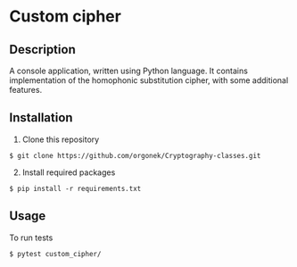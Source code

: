 # Custom cipher
## Description

A console application, written using Python language. It contains implementation of the homophonic substitution cipher, with some additional features.

## Installation

1. Clone this repository
```console
$ git clone https://github.com/orgonek/Cryptography-classes.git
```
2. Install required packages
```console
$ pip install -r requirements.txt 
```

## Usage
To run tests
```console
$ pytest custom_cipher/
```




